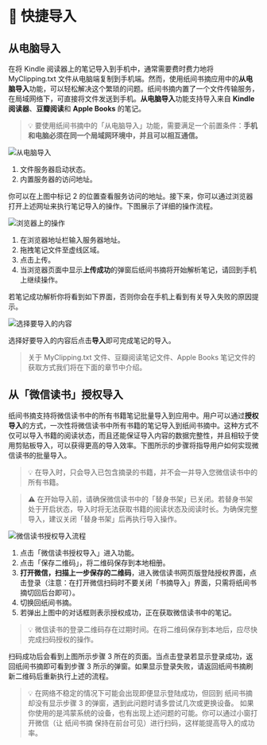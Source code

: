 # 🚀 快捷导入

## 从电脑导入

在将 Kindle 阅读器上的笔记导入到手机中，通常需要费时费力地将 MyClipping.txt 文件从电脑端复制到手机端。然而，使用纸间书摘应用中的**从电脑导入**功能，可以轻松解决这个繁琐的问题。纸间书摘内置了一个文件传输服务，在局域网络下，可直接将文件发送到手机。**从电脑导入**功能支持导入来自 **Kindle 阅读器**、**豆瓣阅读**和 **Apple Books** 的笔记。

>💡 要使用纸间书摘中的「从电脑导入」功能，需要满足一个前置条件：**手机和电脑必须在同一个局域网环境中，并且可以相互通信。**

![从电脑导入](https://doc-1252413502.cos.ap-nanjing.myqcloud.com/Xnip2022-01-03_13-44-52.png)

1. 文件服务器启动状态。
2. 内置服务器的访问地址。

你可以在上图中标记 2 的位置查看服务访问的地址。接下来，你可以通过浏览器打开上述网址来执行笔记导入的操作。下图展示了详细的操作流程。

![浏览器上的操作](https://doc-1252413502.cos.ap-nanjing.myqcloud.com/Xnip2022-01-03_13-58-49.png)

1. 在浏览器地址栏输入服务器地址。
2. 拖拽笔记文件至虚线区域。
3. 点击上传。
4. 当浏览器页面中显示**上传成功**的弹窗后纸间书摘将开始解析笔记，请回到手机上继续操作。

若笔记成功解析你将看到如下界面，否则你会在手机上看到有关导入失败的原因提示。

![选择要导入的内容](https://doc-1252413502.cos.ap-nanjing.myqcloud.com/Xnip2022-01-03_14-11-41.png)

选择好要导入的内容后点击**导入**即可完成笔记的导入。

> 关于 MyClipping.txt 文件、豆瓣阅读笔记文件、Apple Books 笔记文件的获取方式我们将在下面的章节中介绍。

## 从「微信读书」授权导入

纸间书摘支持将微信读书中的所有书籍笔记批量导入到应用中。用户可以通过**授权导入**的方式，一次性将微信读书中所有书籍的笔记导入到纸间书摘中。这种方式不仅可以导入书籍的阅读状态，而且还能保证导入内容的数据完整性，并且相较于使用剪贴板导入，可以获得更高的导入效率。下图所示的步骤将指导用户如何实现微信读书的批量导入。

> 💡 在导入时，只会导入已包含摘录的书籍，并不会一并导入您微信读书中的所有书籍。

> ⚠️  在开始导入前，请确保微信读书中的「替身书架」已关闭。若替身书架处于开启状态，导入时将无法获取书籍的阅读状态及阅读时长。为确保完整导入，建议关闭「替身书架」后再执行导入操作。

![微信读书授权导入流程](https://doc-1252413502.cos.ap-nanjing.myqcloud.com/%E5%BE%AE%E4%BF%A1%E8%AF%BB%E4%B9%A6%E6%8E%88%E6%9D%83%E5%AF%BC%E5%85%A5.png)

1. 点击「微信读书授权导入」进入功能。
2. 点击「保存二维码」，将二维码保存到本地相册。
3. **打开微信，扫描上一步保存的二维码**，进入微信读书网页版登陆授权界面，点击登录（注意：在打开微信扫码时不要关闭「书摘导入」界面，只需将纸间书摘切回后台即可）。
4. 切换回纸间书摘。
5. 若弹出上图中的对话框则表示授权成功，正在获取微信读书中的笔记。

> 💡 微信读书的登录二维码存在过期时间。在将二维码保存到本地后，应尽快完成扫码授权的操作。

扫码成功后会看到上图所示步骤 3 所在的页面。当点击登录若显示登录成功，返回纸间书摘即可看到步骤 3 所示的弹窗。如果显示登录失败，请返回纸间书摘刷新二维码后重新执行上述的流程。

> 💡 在网络不稳定的情况下可能会出现即便显示登陆成功，但回到 纸间书摘 却没有显示步骤 3 的弹窗，遇到此问题时请多尝试几次或更换设备。
> 如果你使用的是鸿蒙系统的设备，也有出现上述问题的可能。你可以通过小窗打开微信（让 纸间书摘 保持在前台可见）进行扫码，这样能提高导入的成功率。